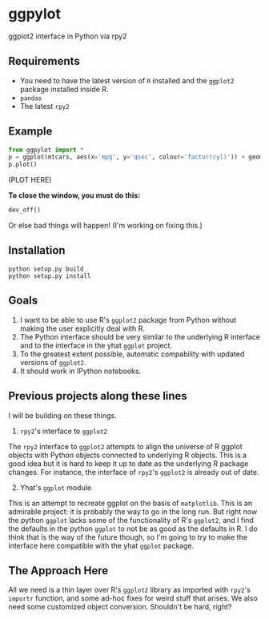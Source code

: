 ggpylot
=======

ggplot2 interface in Python via rpy2

Requirements
------------

* You need to have the latest version of `R` installed and the `ggplot2` package installed inside R.
* `pandas`
* The latest `rpy2`

Example
-------
```python
from ggpylot import *
p = ggplot(mtcars, aes(x='mpg', y='qsec', colour='factor(cyl)')) + geom_point()
p.plot()
```
(PLOT HERE)

**To close the window, you must do this:**
```python
dev_off()
```
Or else bad things will happen! (I'm working on fixing this.)

Installation
------------
```
python setup.py build
python setup.py install
```

Goals
-----

1. I want to be able to use R's `ggplot2` package from Python without making the user explicitly deal with R. 
2. The Python interface should be very similar to the underlying R interface
and to the interface in the yhat `ggplot` project.
3. To the greatest extent possible, automatic compability with updated 
versions of `ggplot2`. 
4. It should work in IPython notebooks.



Previous projects along these lines
-----------------------------------

I will be building on these things.

1. `rpy2`'s interface to `ggplot2`

The `rpy2` interface to `ggplot2` attempts to align the universe of R ggplot objects with Python objects connected to underlying R objects. This is a good idea but it is hard to keep it up to date as the underlying R package changes. For instance, the interface of `rpy2`'s `ggplot2` is already out of date. 

2. Yhat's `ggplot` module

This is an attempt to recreate ggplot on the basis of `matplotlib`. This is an
admirable project: it is probably the way to go in the long run. But right now the python `ggplot` lacks some of the functionality of R's `ggplot2`, and I find the defaults in the python `ggplot` to not be as good as the defaults in R. I do think that is the way of the future though, so I'm going to try to make the interface here compatible with the yhat `ggplot` package.


The Approach Here
-----------------

All we need is a thin layer over R's `ggplot2` library as imported with `rpy2`'s `importr` function, and some ad-hoc fixes for weird stuff that arises. We also need some customized object conversion. Shouldn't be hard, right?
